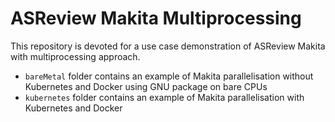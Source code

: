 
 # ASReview Makita Multiprocessing
 This repository is devoted for a use case demonstration of ASReview Makita with multiprocessing approach.

 * `bareMetal` folder contains an example of Makita parallelisation without  Kubernetes and Docker using GNU package on bare CPUs
 * `kubernetes` folder contains an example of Makita parallelisation with Kubernetes and Docker